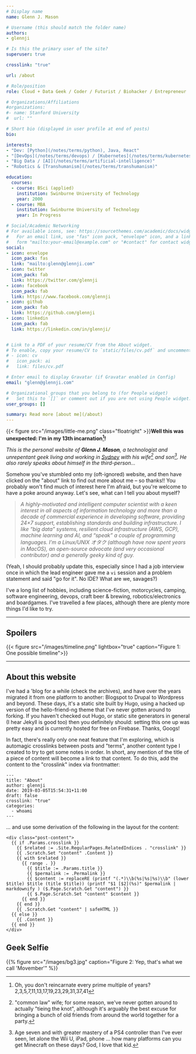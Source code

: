 ```yaml
---
# Display name
name: Glenn J. Mason

# Username (this should match the folder name)
authors:
- glennji

# Is this the primary user of the site?
superuser: true

crosslink: "true"

url: /about

# Role/position
role: Cloud + Data Geek / Coder / Futurist / Biohacker / Entrepreneur

# Organizations/Affiliations
#organizations:
#- name: Stanford University
#  url: ""

# Short bio (displayed in user profile at end of posts)
bio:

interests:
- "Dev: [Python](/notes/terms/python), Java, React"
- "[DevOps](/notes/terms/devops) / [Kubernetes](/notes/terms/kubernetes)"
- "Big Data / [AI](/notes/terms/artificial-intelligence)"
- "Robotics & [Transhumanism](/notes/terms/transhumanism)"

education:
  courses:
  - course: BSci (applied)
    institution: Swinburne University of Technology
    year: 2000
  - course: MBA
    institution: Swinburne University of Technology
    year: In Progress

# Social/Academic Networking
# For available icons, see: https://sourcethemes.com/academic/docs/widgets/#icons
#   For an email link, use "fas" icon pack, "envelope" icon, and a link in the
#   form "mailto:your-email@example.com" or "#contact" for contact widget.
social:
- icon: envelope
  icon_pack: fas
  link: "mailto:glenn@glennji.com"
- icon: twitter
  icon_pack: fab
  link: https://twitter.com/glennji
- icon: facebook
  icon_pack: fab
  link: https://www.facebook.com/glennji
- icon: github
  icon_pack: fab
  link: https://github.com/glennji
- icon: linkedin
  icon_pack: fab
  link: https://linkedin.com/in/glennji/


# Link to a PDF of your resume/CV from the About widget.
# To enable, copy your resume/CV to `static/files/cv.pdf` and uncomment the lines below.
# - icon: cv
#   icon_pack: ai
#   link: files/cv.pdf

# Enter email to display Gravatar (if Gravatar enabled in Config)
email: "glenn@glennji.com"

# Organizational groups that you belong to (for People widget)
#   Set this to `[]` or comment out if you are not using People widget.
user_groups: []

summary: Read more [about me](/about)
---
```


{{< figure src="/images/little-me.png" class="floatright" >}}**Well this was unexpected: I'm in my 13th incarnation[^3]!**

_This is the personal website of **Glenn J. Mason**, a technologist and unrepentant geek living and working in [Sydney](/places/inner-west-sydney) with his wife[^1] and son[^2]. He also rarely speaks about himself in the third-person..._

[^1]: "common law" wife; for some reason, we've never gotten around to actually "tieing the knot", although it's arguably the best excuse for bringing a bunch of old friends from around the world together for a party.

[^2]: Age seven and with greater mastery of a PS4 controller than I've ever seen, let alone the Wii U, iPad, phone ... how many platforms can you get Minecraft on these days? God, I love that kid.

[^3]: Oh, you don't reincarnate every prime multiple of years? 2,3,5,7,11,13,17,19,23,29,31,37,41

Somehow you've stumbled onto my (oft-ignored) website, and then have clicked on the "about" link to find out more about me – so thanks!! You probably won't find much of interest here I'm afraid, but you're welcome to have a poke around anyway. Let's see, what can I tell you about myself?

> _A highly-motivated and intelligent computer scientist with a keen interest in all aspects of information technology and more than a decade of commercial experience in developing software, providing 24×7 support, establishing standards and building infrastructure. I like “big data” systems, resilient cloud infrastructure (AWS, GCP), machine learning and AI, and “speak” a couple of programming languages. I’m a Linux/UNIX オタク (although have now spent years in MacOS), an open-source advocate (and very occasional contributor) and a generally geeky kind of guy._

(Yeah, I should probably update this, especially since I had a job interview once in which the lead engineer gave me a `vi` session and a problem statement and said "go for it".  No IDE? What are we, savages?)

I've a long list of hobbies, including science-fiction, motorcycles, camping, software engineering, devops, craft beer & brewing, robotics/electronics and boardgames. I've travelled a few places, although there are plenty more things I'd like to try.

***

## Spoilers

{{< figure src="/images/timeline.png" lightbox="true" caption="Figure 1: One possible timeline">}}

***

## About this website

I've had a 'blog for a while (check the archives), and have over the years migrated it from one platform to another: Blogspot to Drupal to Wordpress and beyond. These days, it's a static site built by Hugo, using a hacked up version of the hello-friend-ng theme that I've never gotten around to forking. If you haven't checked out Hugo, or static site generators in general (I hear Jekyll is good too) then you definitely should: setting this one up was pretty easy and is currently hosted for free on Firebase. Thanks, Googs!

In fact, there's really only one neat feature that I'm exploring, which is automagic crosslinks between posts and "terms", another content type I created to try to get some notes in order. In short, any mention of the title of a piece of content will become a link to that content. To do this, add the content to the "crosslink" index via frontmatter:
```
---
title: "About"
author: glennji
date: 2019-03-05T15:54:31+11:00
draft: false
crosslink: "true"
categories:
  - whoami
---
```

... and use some derivation of the following in the layout for the content:

```
<div class="post-content">
  {{ if .Params.crosslink }}
    {{ $related := .Site.RegularPages.RelatedIndices . "crosslink" }}
    {{ .Scratch.Set "content" .Content }}
    {{ with $related }}
      {{ range . }}
        {{ $title := .Params.title }}
        {{ $permalink := .Permalink }}
        {{ $content := replaceRE (printf "(.*)\\b(%s|%s|%s)\\b" (lower $title) $title (title $title)) (printf "$1 [$2](%s)" $permalink | markdownify ) ($.Page.Scratch.Get "content") }}
        {{ $.Page.Scratch.Set "content" $content }}
      {{ end }}
    {{ end }}
    {{ .Scratch.Get "content" | safeHTML }}
  {{ else }}
    {{ .Content }}
  {{ end }}
</div>
```

## Geek Selfie
{{% figure src="/images/bg3.jpg" caption="Figure 2: Yep, that's what we call 'Movember'" %}}


